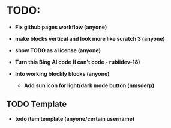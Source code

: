 # TODO:
* <b>Fix github pages workflow (anyone)</b>
* <b>make blocks vertical and look more like scratch 3 (anyone)</b>
* <b>show TODO as a license (anyone)</b>
* <b>Turn this Bing AI code (I can't code - rubiidev-18) 
* <!-- New block to set costume image -->
    <script>
        function setCostumeImage(imageLink) {
            // Your logic to set the costume image goes here
            // For example:
            document.getElementById('costume').src = imageLink;
        }
    </script>

    <!-- New block to set backdrop image -->
    <script>
        function setBackdropImage(imageLink) {
            // Your logic to set the backdrop image goes here
            // For example:
            document.body.style.backgroundImage = `url(${imageLink})`;
        }
    </script> 
    Into working blockly blocks (anyone)</b>
    * <b>Add sun icon for light/dark mode button (nmsderp)</b>
## TODO Template
* <b>todo item template (anyone/certain username)</b>

